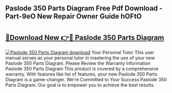 ## Paslode 350 Parts Diagram Free Pdf Download - Part-9eO New Repair Owner Guide hOFtO

# <h2><a href="http://dfkmpg.blite.top/?on=Paslode+350+Parts+Diagram">🔗Download New 👉🔴 Paslode 350 Parts Diagram</a></h2>

[![Paslode 350 Parts Diagram download](https://i.imgur.com/lujVjoI.png)](http://dfkmpg.blite.top/?on=Paslode+350+Parts+Diagram)
Your Personal Tutor This user manual serves as your personal tutor in mastering the use of your new Paslode 350 Parts Diagram. Please Review the Warranty Information Paslode 350 Parts Diagram This product is covered by a comprehensive warranty. With features like list of features, your new Paslode 350 Parts Diagram is a game-changer. We're Committed to Your Success Paslode 350 Parts Diagram. Our goal is to empower you to achieve the best results.
